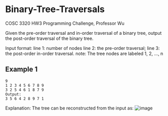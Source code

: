# Binary-Tree-Traversals
COSC 3320 HW3 Programming Challenge, Professor Wu

Given the pre-order traversal and in-order traversal of a binary tree, output the post-order traversal of the binary tree.

Input format:
line 1: number of nodes
line 2: the pre-order traversal;
line 3: the post-order in-order traversal.
note: The tree nodes are labeled 1, 2, ..., n

## Example 1
```Input:
9
1 2 3 4 5 6 7 8 9
3 2 5 4 6 1 8 7 9
Output:
3 5 6 4 2 8 9 7 1
```
Explanation:
The tree can be reconstructed from the input as:
![image](http://www2.cs.uh.edu/~panruowu/2022f_cosc3320/hw3_pc/pc5.png)

